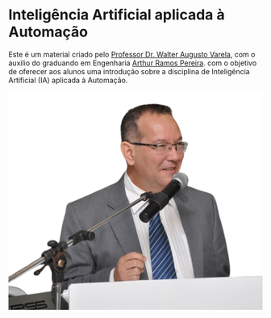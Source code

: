 # Inteligência Artificial aplicada à Automação


Este é um material criado pelo [Professor Dr. Walter Augusto Varela](https://www.linkedin.com/in/walter-augusto-varella), com o auxilio do graduando em Engenharia [Arthur Ramos Pereira](linkedin.com/in/ramosp-arthur). com o objetivo de oferecer aos alunos uma introdução sobre a disciplina de Inteligência Artificial (IA) aplicada à Automação.

![](aula01/imagens/slide0_image0.png)
